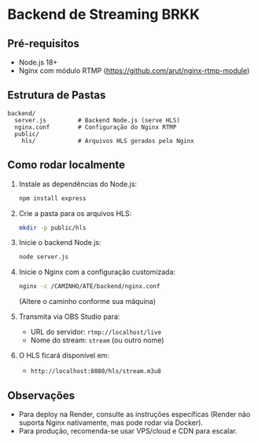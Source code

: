 # Backend de Streaming BRKK

## Pré-requisitos
- Node.js 18+
- Nginx com módulo RTMP (https://github.com/arut/nginx-rtmp-module)

## Estrutura de Pastas
```
backend/
  server.js         # Backend Node.js (serve HLS)
  nginx.conf        # Configuração do Nginx RTMP
  public/
    hls/            # Arquivos HLS gerados pelo Nginx
```

## Como rodar localmente

1. Instale as dependências do Node.js:
   ```bash
   npm install express
   ```

2. Crie a pasta para os arquivos HLS:
   ```bash
   mkdir -p public/hls
   ```

3. Inicie o backend Node.js:
   ```bash
   node server.js
   ```

4. Inicie o Nginx com a configuração customizada:
   ```bash
   nginx -c /CAMINHO/ATÉ/backend/nginx.conf
   ```
   (Altere o caminho conforme sua máquina)

5. Transmita via OBS Studio para:
   - URL do servidor: `rtmp://localhost/live`
   - Nome do stream: `stream` (ou outro nome)

6. O HLS ficará disponível em:
   - `http://localhost:8080/hls/stream.m3u8`

## Observações
- Para deploy na Render, consulte as instruções específicas (Render não suporta Nginx nativamente, mas pode rodar via Docker).
- Para produção, recomenda-se usar VPS/cloud e CDN para escalar. 